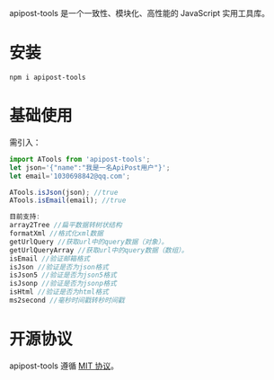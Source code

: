 apipost-tools 是一个一致性、模块化、高性能的 JavaScript 实用工具库。

# 安装

```shell
npm i apipost-tools
```

# 基础使用
需引入：

```js
import ATools from 'apipost-tools';
let json='{"name":"我是一名ApiPost用户"}';
let email='1030698842@qq.com';

ATools.isJson(json); //true
ATools.isEmail(email); //true

目前支持:
array2Tree //扁平数据转树状结构
formatXml //格式化xml数据
getUrlQuery //获取url中的query数据（对象）。
getUrlQueryArray //获取url中的query数据（数组）。
isEmail //验证邮箱格式
isJson //验证是否为json格式
isJson5 //验证是否为json5格式
isJsonp //验证是否为jsonp格式
isHtml //验证是否为html格式
ms2second //毫秒时间戳转秒时间戳
```


# 开源协议

apipost-tools 遵循 [MIT 协议](https://github.com/Apipost-Team/apipost-tools)。
